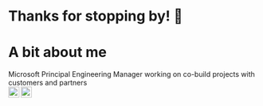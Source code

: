 # Thanks for stopping by! 👋

# A bit about me
Microsoft Principal Engineering Manager working on co-build projects with customers and partners
<br />
<a href="https://www.linkedin.com/in/mesmiley/">
  <img align="left" alt="Marc's LinkedIN" width="22px" src="https://raw.githubusercontent.com/peterthehan/peterthehan/master/assets/linkedin.svg" />
</a>
<a href="https://twitter.com/MarcEsmiley">
  <img align="left" alt="Marc Esmiley | Twitter" width="22px" src="https://raw.githubusercontent.com/peterthehan/peterthehan/master/assets/twitter.svg" />
</a>


<!--
**maesmile/maesmile** is a ✨ _special_ ✨ repository because its `README.md` (this file) appears on your GitHub profile.

Here are some ideas to get you started:

- 🔭 I’m currently working on ...
- 🌱 I’m currently learning ...
- 👯 I’m looking to collaborate on ...
- 🤔 I’m looking for help with ...
- 💬 Ask me about ...
- 📫 How to reach me: ...
- ⚡ Fun fact: ...
-->
